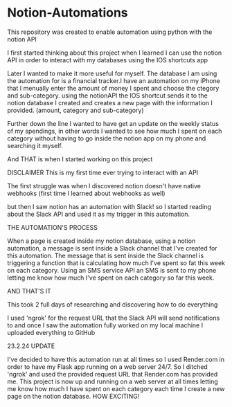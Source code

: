 # Notion-Automations
This repository was created to enable automation using python with the notion API

I first started thinking about this project when I learned I can use the notion API in order to interact with my databases using the IOS shortcuts app

Later I wanted to make it more useful for myself.
The database I am using the automation for is a financial tracker.I have an automation on my iPhone that I menually enter the amount of money I spent and choose the ctegory and sub-category.
using the notionAPI the IOS shortcut sends it to the notion database I created and creates a new page with the information I provided. (amount, category and sub-category)

Further down the line I wanted to have get an update on the weekly status of my spendings, in other words I wanted to see how much I spent on each category without having to go inside the notion app on my phone and searching it myself.

And THAT is when I started working on this project

DISCLAIMER
This is my first time ever trying to interact with an API

The first struggle was when I discovered notion doesn't have native webhooks (first time I learned about webhooks as well)

but then I saw notion has an automation with Slack! so I started reading about the Slack API and used it as my trigger in this automation.

THE AUTOMATION'S PROCESS

When a page is created inside my notion database, using a notion automation, a message is sent inside a Slack channel that I've created for this automation.
The message that is sent inside the Slack channel is triggering a function that is calculating how much I've spent so fat this week on each category.
Using an SMS service API an SMS is sent to my phone letting me know how much I've spent on each category so far this week.


AND THAT'S IT

This took 2 full days of researching and discovering how to do everything

I used 'ngrok' for the request URL that the Slack API will send notifications to and once I saw the automation fully worked on my local machine I uploaded everything to GitHub


23.2.24 UPDATE

I've decided to have this automation run at all times so I used Render.com in order to have my Flask app running on a web server 24/7.
So I ditched 'ngrok' and used the provided request URL that Render.com has provided me.
This project is now up and running on a web server at all times letting me know how much I have spent on each category each time I create a new page on the notion database.
HOW EXCITING!
 
